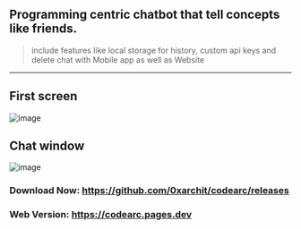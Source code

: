 ## Programming centric chatbot that tell concepts like friends.
> include features like local storage for history, custom api keys and delete chat with Mobile app as well as Website

---

## First screen
![image](https://github.com/user-attachments/assets/b8c696e5-ad78-417e-8f4a-03e1d4fb6e37)


## Chat window
![image](https://github.com/user-attachments/assets/8693c0eb-f22a-41fc-8acf-7943d8c7add7)

### Download Now: https://github.com/0xarchit/codearc/releases
### Web Version: https://codearc.pages.dev
